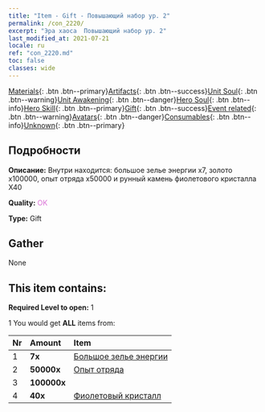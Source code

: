 ```yaml
---
title: "Item - Gift - Повышающий набор ур. 2"
permalink: /con_2220/
excerpt: "Эра хаоса  Повышающий набор ур. 2"
last_modified_at: 2021-07-21
locale: ru
ref: "con_2220.md"
toc: false
classes: wide
---
```

 [Materials](/ItemsRU/){: .btn .btn--primary}[Artifacts](/ItemsRU/Artifacts/){: .btn .btn--success}[Unit Soul](/ItemsRU/UnitSoul/){: .btn .btn--warning}[Unit Awakening](/ItemsRU/UnitAwakening/){: .btn .btn--danger}[Hero Soul](/ItemsRU/HeroSoul/){: .btn .btn--info}[Hero Skill](/ItemsRU/HeroSkill/){: .btn .btn--primary}[Gift](/ItemsRU/Gift/){: .btn .btn--success}[Event related](/ItemsRU/Events/){: .btn .btn--warning}[Avatars](/ItemsRU/Avatars/){: .btn .btn--danger}[Consumables](/ItemsRU/Consumables/){: .btn .btn--info}[Unknown](/ItemsRU/Unknown/){: .btn .btn--primary}

## Подробности
 **Описание:** Внутри находится: большое зелье энергии x7, золото x100000, опыт отряда x50000 и рунный камень фиолетового кристалла X40

 **Quality:** <span style="color: #DA70D6">OK</span>

 **Type:** Gift

## Gather

  None

## This item contains:

 **Required Level to open:** 1

 1 You would get **ALL** items  from:

  | Nr | Amount |     Item    |
  |:---|:-------|:------------|
  | 1 |  **7x** | [Большое зелье энергии](/ItemsRU/con_706/) |  | 
  | 2 |  **50000x** | [Опыт отряда](/ItemsRU/con_902/) |  | 
  | 3 |  **100000x** | <i class="fas fa-coins"/> |  | 
  | 4 |  **40x** | [Фиолетовый кристалл](/ItemsRU/con_720/) |  | 
